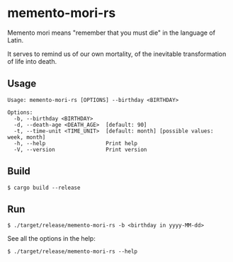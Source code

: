 # memento-mori-rs

Memento mori means "remember that you must die" in the language of Latin. 

It serves to remind us of our own mortality, of the inevitable transformation of life into death.

## Usage
```
Usage: memento-mori-rs [OPTIONS] --birthday <BIRTHDAY>

Options:
  -b, --birthday <BIRTHDAY>
  -d, --death-age <DEATH_AGE>  [default: 90]
  -t, --time-unit <TIME_UNIT>  [default: month] [possible values: week, month]
  -h, --help                   Print help
  -V, --version                Print version
```

## Build
```
$ cargo build --release
```

## Run
```
$ ./target/release/memento-mori-rs -b <birthday in yyyy-MM-dd>
```

See all the options in the help:
```
$ ./target/release/memento-mori-rs --help
```

